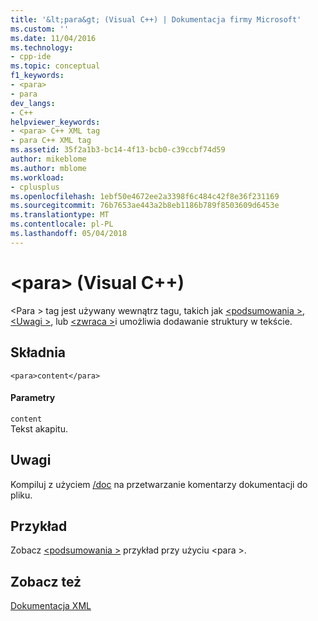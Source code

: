 ```yaml
---
title: '&lt;para&gt; (Visual C++) | Dokumentacja firmy Microsoft'
ms.custom: ''
ms.date: 11/04/2016
ms.technology:
- cpp-ide
ms.topic: conceptual
f1_keywords:
- <para>
- para
dev_langs:
- C++
helpviewer_keywords:
- <para> C++ XML tag
- para C++ XML tag
ms.assetid: 35f2a1b3-bc14-4f13-bcb0-c39ccbf74d59
author: mikeblome
ms.author: mblome
ms.workload:
- cplusplus
ms.openlocfilehash: 1ebf50e4672ee2a3398f6c484c42f8e36f231169
ms.sourcegitcommit: 76b7653ae443a2b8eb1186b789f8503609d6453e
ms.translationtype: MT
ms.contentlocale: pl-PL
ms.lasthandoff: 05/04/2018
---
```

# <a name="ltparagt-visual-c"></a>&lt;para&gt; (Visual C++)
\<Para > tag jest używany wewnątrz tagu, takich jak [ \<podsumowania >](../ide/summary-visual-cpp.md), [ \<Uwagi >](../ide/remarks-visual-cpp.md), lub [ \<zwraca >](../ide/returns-visual-cpp.md)i umożliwia dodawanie struktury w tekście.  
  
## <a name="syntax"></a>Składnia  
  
```  
<para>content</para>  
```  
  
#### <a name="parameters"></a>Parametry  
 `content`  
 Tekst akapitu.  
  
## <a name="remarks"></a>Uwagi  
 Kompiluj z użyciem [/doc](../build/reference/doc-process-documentation-comments-c-cpp.md) na przetwarzanie komentarzy dokumentacji do pliku.  
  
## <a name="example"></a>Przykład  
 Zobacz [ \<podsumowania >](../ide/summary-visual-cpp.md) przykład przy użyciu \<para >.  
  
## <a name="see-also"></a>Zobacz też  
 [Dokumentacja XML](../ide/xml-documentation-visual-cpp.md)